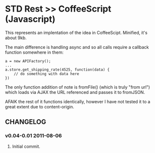 # STD Rest >> CoffeeScript (Javascript)

This represents an implentation of the idea in CoffeeScipt. Minified, it's about 9kb.

The main difference is handling async and so all calls require a callback function somewhere in them:

	a = new APIFactory();
	...
	a.store.get_shipping_rate(4525, function(data) {
		// do something with data here
	})

The only function addition of note is fromFile() (which is truly "from url") which loads via AJAX the URL referenced and passes it to fromJSON.

AFAIK the rest of it functions identically, however I have not tested it to a great extent due to content-origin.


## CHANGELOG

### v0.04-0.01 2011-08-06
1. Initial commit.